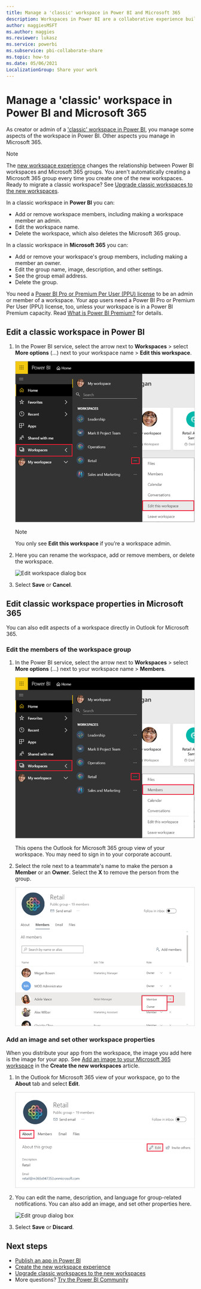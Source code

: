 ```yaml
---
title: Manage a 'classic' workspace in Power BI and Microsoft 365
description: Workspaces in Power BI are a collaborative experience built on Microsoft 365 groups. Manage your classic workspaces in Power BI and also in Microsoft 365.
author: maggiesMSFT
ms.author: maggies
ms.reviewer: lukasz
ms.service: powerbi
ms.subservice: pbi-collaborate-share
ms.topic: how-to
ms.date: 05/06/2021
LocalizationGroup: Share your work
---
```


# Manage a 'classic' workspace in Power BI and Microsoft 365

As creator or admin of a ['classic' workspace in Power BI](service-create-workspaces.md), you manage some aspects of the workspace in Power BI. Other aspects you manage in Microsoft 365.

> [!NOTE]
> The [new workspace experience](service-create-the-new-workspaces.md) changes the relationship between Power BI workspaces and Microsoft 365 groups. You aren't automatically creating a Microsoft 365 group every time you create one of the new workspaces. Ready to migrate a classic workspace? See [Upgrade classic workspaces to the new workspaces](service-upgrade-workspaces.md).

In a classic workspace in **Power BI** you can:

* Add or remove workspace members, including making a workspace member an admin.
* Edit the workspace name.
* Delete the workspace, which also deletes the Microsoft 365 group.

In a classic workspace in **Microsoft 365** you can:

* Add or remove your workspace's group members, including making a member an owner.
* Edit the group name, image, description, and other settings.
* See the group email address.
* Delete the group.

You need a [Power BI Pro or Premium Per User (PPU) license](../fundamentals/service-features-license-type.md) to be an admin or member of a workspace. Your app users need a Power BI Pro or Premium Per User (PPU) license, too, unless your workspace is in a Power BI Premium capacity. Read [What is Power BI Premium?](../admin/service-premium-what-is.md) for details.

## Edit a classic workspace in Power BI

1. In the Power BI service, select the arrow next to **Workspaces** > select **More options** (...) next to your workspace name > **Edit this workspace**.

   ![Screenshot shows Power B I Home with Workspaces selected and Edit this workspace selected from the More options menu.](media/service-manage-app-workspace-in-power-bi-and-office-365/power-bi-app-ellipsis.png)

   > [!NOTE]
   > You only see **Edit this workspace** if you’re a workspace admin.

1. Here you can rename the workspace, add or remove members, or delete the workspace.

   ![Edit workspace dialog box](media/service-manage-app-workspace-in-power-bi-and-office-365/power-bi-app-edit-workspace.png)

1. Select **Save** or **Cancel**.

## Edit classic workspace properties in Microsoft 365

You can also edit aspects of a workspace directly in Outlook for Microsoft 365.

### Edit the members of the workspace group

1. In the Power BI service, select the arrow next to **Workspaces** > select **More options** (...) next to your workspace name > **Members**.

   ![Screenshot shows Power B I Home with Workspaces selected and Members selected from the More options menu.](media/service-manage-app-workspace-in-power-bi-and-office-365/power-bi-app-ellipsis-members.png)

   This opens the Outlook for Microsoft 365 group view of your workspace. You may need to sign in to your corporate account.

1. Select the role next to a teammate's name to make the person a **Member** or an **Owner**. Select the **X** to remove the person from the group.

   ![Edit a group in Microsoft 365](media/service-manage-app-workspace-in-power-bi-and-office-365/pbi_managegroupo365.png)

### Add an image and set other workspace properties

When you distribute your app from the workspace, the image you add here is the image for your app. See [Add an image to your Microsoft 365 workspace](service-create-workspaces.md#add-an-image-to-your-microsoft-365-workspace-optional) in the **Create the new workspaces** article.

1. In the Outlook for Microsoft 365 view of your workspace, go to the **About** tab and select **Edit**.

    ![Edit group icon](media/service-manage-app-workspace-in-power-bi-and-office-365/pbi_editgroupo365.png)
1. You can edit the name, description, and language for group-related notifications. You can also add an image, and set other properties here.

   ![Edit group dialog box](media/service-manage-app-workspace-in-power-bi-and-office-365/pbi_editgrpo365dialog.png)

1. Select **Save** or **Discard**.

## Next steps

* [Publish an app in Power BI](service-create-distribute-apps.md)
* [Create the new workspace experience](service-create-the-new-workspaces.md)
* [Upgrade classic workspaces to the new workspaces](service-upgrade-workspaces.md)
* More questions? [Try the Power BI Community](https://community.powerbi.com/)
